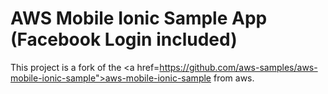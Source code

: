 # AWS Mobile Ionic Sample App (Facebook Login included)
This project is a fork of the <a href=https://github.com/aws-samples/aws-mobile-ionic-sample">aws-mobile-ionic-sample</a> from aws.
